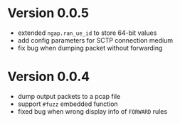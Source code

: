 # Version 0.0.5
- extended `ngap.ran_ue_id` to store 64-bit values
- add config parameters for SCTP connection medium
- fix bug when dumping packet without forwarding

# Version 0.0.4
- dump output packets to a pcap file
- support `#fuzz` embedded function
- fixed bug when wrong display info of `FORWARD` rules